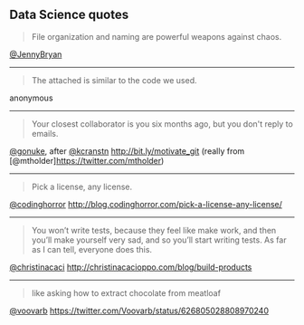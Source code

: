 ## Data Science quotes

> File organization and naming are powerful weapons against chaos.

[@JennyBryan](https://twitter.com/jennybryan)

---

> The attached is similar to the code we used.

anonymous

---

> Your closest collaborator is you six months ago, but you don't reply
> to emails.

[@gonuke](https://twitter.com/gonuke), after [@kcranstn](https://twitter.com/kcranstn)
<http://bit.ly/motivate_git> (really from [@mtholder]https://twitter.com/mtholder)

---

> Pick a license, any license.

[@codinghorror](https://twitter.com/codinghorror)
<http://blog.codinghorror.com/pick-a-license-any-license/>

---

> You won’t write tests, because they feel like make work, and then
> you’ll make yourself very sad, and so you’ll start writing tests. As
> far as I can tell, everyone does
> this.

[@christinacaci](https://twitter.com/christinacaci)
<http://christinacacioppo.com/blog/build-products>

---

> like asking how to extract chocolate from meatloaf

[@voovarb](https://twitter.com/voovarb)
<https://twitter.com/Voovarb/status/626805028808970240>
